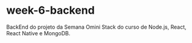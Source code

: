 # week-6-backend

BackEnd do projeto da Semana Omini Stack do curso de Node.js, React, React Native e MongoDB.